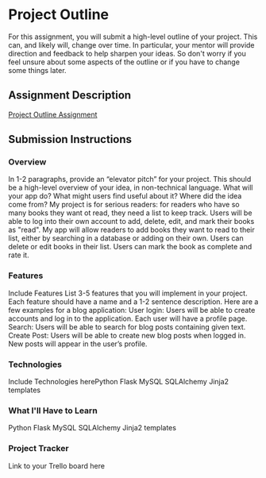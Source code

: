 # Project Outline
For this assignment, you will submit a high-level outline of your project. This can, and likely will, change over time. In particular, your mentor will provide direction and feedback to help sharpen your ideas. So don't worry if you feel unsure about some aspects of the outline or if you have to change some things later.

## Assignment Description
[Project Outline Assignment](https://education.launchcode.org/liftoff/modules/assignments/project-outline)

## Submission Instructions

### Overview
In 1-2 paragraphs, provide an “elevator pitch” for your project. This should be a high-level overview of your idea, in non-technical language. What will your app do? What might users find useful about it? Where did the idea come from?
My project is for serious readers: for readers who have so many books they want ot read, they need a list to keep track. Users will be able to log into their own account to add, delete, edit, and mark their books as "read". My app will allow readers to add books they want to read to their list, either by searching in a database or adding on their own. Users can delete or edit books in their list. Users can mark the book as complete and rate it. 

### Features
Include Features List 3-5 features that you will implement in your project. Each feature should have a name and a 1-2 sentence description. Here are a few examples for a blog application:
User login: Users will be able to create accounts and log in to the application. Each user will have a profile page.
Search: Users will be able to search for blog posts containing given text.
Create Post: Users will be able to create new blog posts when logged in. New posts will appear in the user’s profile.

### Technologies
Include Technologies herePython
Flask
MySQL
SQLAlchemy
Jinja2 templates

### What I'll Have to Learn
Python
Flask
MySQL
SQLAlchemy
Jinja2 templates
### Project Tracker
Link to your Trello board here
